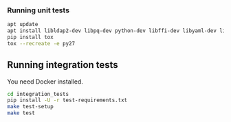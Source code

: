 ### Running unit tests

```sh
apt update
apt install libldap2-dev libpq-dev python-dev libffi-dev libyaml-dev libsasl2-dev
pip install tox
tox --recreate -e py27
```


## Running integration tests

You need Docker installed.

```sh
cd integration_tests
pip install -U -r test-requirements.txt
make test-setup
make test
```
